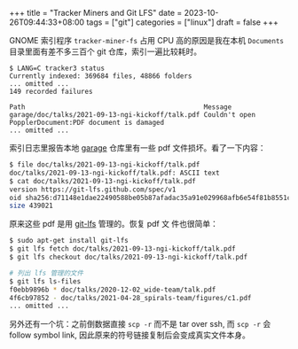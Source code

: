 +++
title = "Tracker Miners and Git LFS"
date = 2023-10-26T09:44:33+08:00
tags = ["git"]
categories = ["linux"]
draft = false
+++

GNOME 索引程序 `tracker-miner-fs` 占用 CPU 高的原因是我在本机
`Documents` 目录里面有差不多三百个 git 仓库，索引一遍比较耗时。

```text
$ LANG=C tracker3 status
Currently indexed: 369684 files, 48866 folders
... omitted ...
149 recorded failures

Path                                             Message
garage/doc/talks/2021-09-13-ngi-kickoff/talk.pdf Couldn't open PopplerDocument:PDF document is damaged
... omitted ...
```

索引日志里报告本地
[garage](https://git.deuxfleurs.fr/Deuxfleurs/garage.git) 仓库里有一些
pdf 文件损坏。看了一下内容：

```sh
$ file doc/talks/2021-09-13-ngi-kickoff/talk.pdf
doc/talks/2021-09-13-ngi-kickoff/talk.pdf: ASCII text
$ cat doc/talks/2021-09-13-ngi-kickoff/talk.pdf
version https://git-lfs.github.com/spec/v1
oid sha256:d71148e1dae22490588be05b87afadac35a91e029968afb6e54f81b8551c5642
size 439021
```

原来这些 pdf 是用 [git-lfs](https://git-lfs.com/) 管理的。恢复 pdf 文
件也很简单：

```sh
$ sudo apt-get install git-lfs
$ git lfs fetch doc/talks/2021-09-13-ngi-kickoff/talk.pdf
$ git lfs checkout doc/talks/2021-09-13-ngi-kickoff/talk.pdf

# 列出 lfs 管理的文件
$ git lfs ls-files
f0ebb9896b * doc/talks/2020-12-02_wide-team/talk.pdf
4f6cb97852 - doc/talks/2021-04-28_spirals-team/figures/c1.pdf
... omitted ...
```

另外还有一个坑：之前倒数据直接 `scp -r` 而不是 tar over ssh, 而 `scp
-r` 会 follow symbol link, 因此原来的符号链接复制后会变成真实文件本身。

